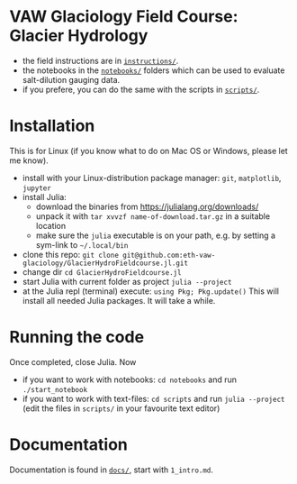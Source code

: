 VAW Glaciology Field Course: Glacier Hydrology
==============================================

- the field instructions are in [`instructions/`](instructions).
- the notebooks in the [`notebooks/`](notebooks) folders which can be used to
  evaluate salt-dilution gauging data.
- if you prefere, you can do the same with the scripts in [`scripts/`](scripts).

# Installation

This is for Linux (if you know what to do on Mac OS or Windows,
please let me know).

- install with your Linux-distribution package manager: `git`, `matplotlib`, `jupyter`
- install Julia:
  - download the binaries from https://julialang.org/downloads/
  - unpack it with `tar xvvzf name-of-download.tar.gz` in a suitable
    location
  - make sure the `julia` executable is on your path, e.g. by setting
    a sym-link to `~/.local/bin`
- clone this repo: `git clone
  git@github.com:eth-vaw-glaciology/GlacierHydroFieldcourse.jl.git`
- change dir `cd GlacierHydroFieldcourse.jl`
- start Julia with current folder as project `julia --project`
- at the Julia repl (terminal) execute:
  `using Pkg; Pkg.update()`
  This will install all needed Julia packages.  It will take a while.

# Running the code

Once completed, close Julia. Now
- if you want to work with notebooks:
  `cd notebooks` and run `./start_notebook`
- if you want to work with text-files:
  `cd scripts` and run `julia --project`
  (edit the files in `scripts/` in your favourite text editor)

# Documentation

Documentation is found in [`docs/`](docs), start with `1_intro.md`.
